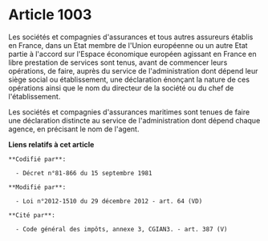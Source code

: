 # Article 1003

Les sociétés et compagnies d'assurances et tous autres assureurs établis en France, dans un Etat membre de l'Union européenne
ou un autre Etat partie à l'accord sur l'Espace économique européen agissant en France en libre prestation de services sont
tenus, avant de commencer leurs opérations, de faire, auprès du service de l'administration dont dépend leur siège social ou
établissement, une déclaration énonçant la nature de ces opérations ainsi que le nom du directeur de la société ou du chef de
l'établissement.

Les sociétés et compagnies d'assurances maritimes sont tenues de faire une déclaration distincte au service de
l'administration dont dépend chaque agence, en précisant le nom de l'agent.

**Liens relatifs à cet article**

	**Codifié par**:

	  - Décret n°81-866 du 15 septembre 1981

	**Modifié par**:

	  - Loi n°2012-1510 du 29 décembre 2012 - art. 64 (VD)

	**Cité par**:

	  - Code général des impôts, annexe 3, CGIAN3. - art. 387 (V)
